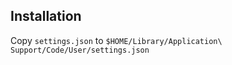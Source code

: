 ## Installation

Copy `settings.json` to `$HOME/Library/Application\ Support/Code/User/settings.json`
